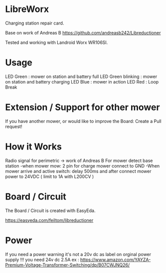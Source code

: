 # LibreWorx
Charging station repair card.

Base on work of Andreas B
https://github.com/andreasb242/Libreductioner

Tested and working with Landroid Worx WR106SI.

# Usage
LED Green : mower on station and battery full
LED Green blinking : mower on station and battery charging
LED Blue : mower in action
LED Red : Loop Break

# Extension / Support for other mower
If you have another mower, or would like to improve the Board: Create a Pull request!

# How it Works
Radio signal for perimetric -> work of Andreas B
For mower detect base station 
-when mower mow: 2 pin for charge mower connect to GND
-When mower arrive and active switch: delay 500ms and after connect mower power to 24VDC ( limit to 1A with L200CV ) 

# Board / Circuit
The Board / Circuit is created with EasyEda.

https://easyeda.com/feiltom/libreductioner

# Power
If you need a power warning it's not a 20v dc as label on orginal power supply !!! you need 24v dc 2.5A
ex : https://www.amazon.com/YAYZA-Premium-Voltage-Transformer-Switching/dp/B07CWJNQ26/
